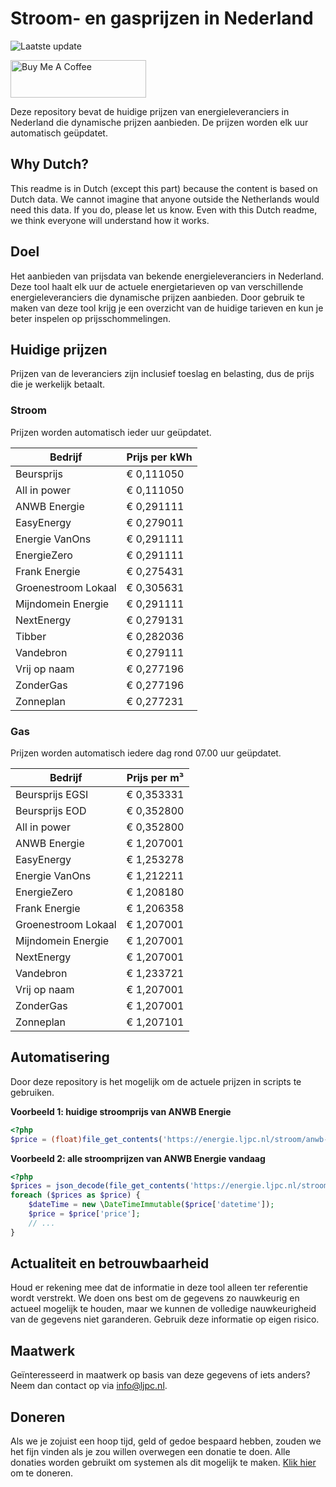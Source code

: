 # Stroom- en gasprijzen in Nederland

![Laatste update](https://img.shields.io/badge/laatste%20update-2025--06--06%2020%3A00%20CET-brightgreen)

<a href="https://www.buymeacoffee.com/Lars-" target="_blank"><img src="https://cdn.buymeacoffee.com/buttons/v2/default-orange.png" alt="Buy Me A Coffee" height="60" style="height: 60px !important;width: 217px !important;" ></a>

Deze repository bevat de huidige prijzen van energieleveranciers in Nederland die dynamische prijzen aanbieden. De prijzen worden elk uur automatisch geüpdatet.

## Why Dutch?

This readme is in Dutch (except this part) because the content is based on Dutch data. We cannot imagine that anyone outside the Netherlands would need this data. If you do, please let us know. Even with this Dutch readme, we think
everyone will understand how it works.

## Doel

Het aanbieden van prijsdata van bekende energieleveranciers in Nederland. Deze tool haalt elk uur de actuele energietarieven op van verschillende energieleveranciers die dynamische prijzen aanbieden. Door gebruik te maken van deze tool
krijg je een overzicht van de huidige tarieven en kun je beter inspelen op prijsschommelingen.

## Huidige prijzen

Prijzen van de leveranciers zijn inclusief toeslag en belasting, dus de prijs die je werkelijk betaalt.

### Stroom

Prijzen worden automatisch ieder uur geüpdatet.

 Bedrijf | Prijs per kWh 
---------|---------------
Beursprijs | € 0,111050
All in power | € 0,111050
ANWB Energie | € 0,291111
EasyEnergy | € 0,279011
Energie VanOns | € 0,291111
EnergieZero | € 0,291111
Frank Energie | € 0,275431
Groenestroom Lokaal | € 0,305631
Mijndomein Energie | € 0,291111
NextEnergy | € 0,279131
Tibber | € 0,282036
Vandebron | € 0,279111
Vrij op naam | € 0,277196
ZonderGas | € 0,277196
Zonneplan | € 0,277231


### Gas

Prijzen worden automatisch iedere dag rond 07.00 uur geüpdatet.

 Bedrijf | Prijs per m³ 
---------|--------------
Beursprijs EGSI | € 0,353331
Beursprijs EOD | € 0,352800
All in power | € 0,352800
ANWB Energie | € 1,207001
EasyEnergy | € 1,253278
Energie VanOns | € 1,212211
EnergieZero | € 1,208180
Frank Energie | € 1,206358
Groenestroom Lokaal | € 1,207001
Mijndomein Energie | € 1,207001
NextEnergy | € 1,207001
Vandebron | € 1,233721
Vrij op naam | € 1,207001
ZonderGas | € 1,207001
Zonneplan | € 1,207101


## Automatisering

Door deze repository is het mogelijk om de actuele prijzen in scripts te gebruiken.

**Voorbeeld 1: huidige stroomprijs van ANWB Energie**

```php
<?php
$price = (float)file_get_contents('https://energie.ljpc.nl/stroom/anwb-energie-nu.txt');

```

**Voorbeeld 2: alle stroomprijzen van ANWB Energie vandaag**

```php
<?php
$prices = json_decode(file_get_contents('https://energie.ljpc.nl/stroom/all-in-power-vandaag.json'),true);
foreach ($prices as $price) {
    $dateTime = new \DateTimeImmutable($price['datetime']);
    $price = $price['price'];
    // ...
}
```

## Actualiteit en betrouwbaarheid

Houd er rekening mee dat de informatie in deze tool alleen ter referentie wordt verstrekt. We doen ons best om de gegevens zo nauwkeurig en actueel mogelijk te houden, maar we kunnen de volledige nauwkeurigheid van de gegevens niet
garanderen. Gebruik deze informatie op eigen risico.

## Maatwerk

Geïnteresseerd in maatwerk op basis van deze gegevens of iets anders? Neem dan contact op
via [info@ljpc.nl](mailto:info@ljpc.nl?subject=Energie%20prijzen).

## Doneren

Als we je zojuist een hoop tijd, geld of gedoe bespaard hebben, zouden we het fijn vinden als je zou willen overwegen een
donatie te doen. Alle donaties worden gebruikt om systemen als dit mogelijk te
maken. [Klik hier](https://www.buymeacoffee.com/Lars-) om te doneren.

